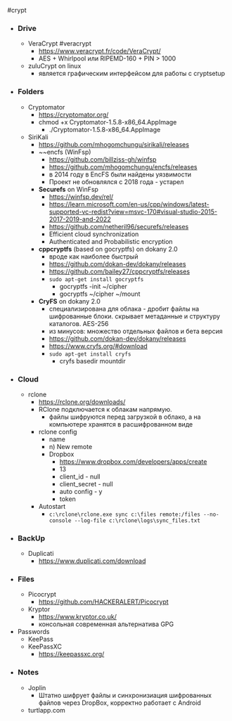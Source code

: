 #crypt
- ### Drive
	- VeraCrypt #veracrypt
		- https://www.veracrypt.fr/code/VeraCrypt/
		- AES + Whirlpool или RIPEMD-160 + PIN > 1000
	- zuluCrypt on linux
		- является графическим интерфейсом для работы с cryptsetup
- ### Folders
	- Cryptomator
		- https://cryptomator.org/
		- chmod +x Cryptomator-1.5.8-x86_64.AppImage
			- ./Cryptomator-1.5.8-x86_64.AppImage
	- SiriKali 
		-  https://github.com/mhogomchungu/sirikali/releases
		- ~~encfs (WinFsp)
			- https://github.com/billziss-gh/winfsp
			- https://github.com/mhogomchungu/encfs/releases
			- в 2014 году в EncFS были найдены уязвимости
			- Проект не обновлялся с 2018 года - устарел
		- **Securefs** on WinFsp
			- https://winfsp.dev/rel/
			- https://learn.microsoft.com/en-us/cpp/windows/latest-supported-vc-redist?view=msvc-170#visual-studio-2015-2017-2019-and-2022
			- https://github.com/netheril96/securefs/releases
			- Efficient cloud synchronization
			- Authenticated and Probabilistic encryption 
		- **cppcryptfs** (based on gocryptfs) on dokany 2.0
			- вроде как наиболее быстрый
			- https://github.com/dokan-dev/dokany/releases
			- https://github.com/bailey27/cppcryptfs/releases
			- `sudo apt-get install gocryptfs`
				- gocryptfs -init ~/cipher
				- gocryptfs ~/cipher ~/mount
		- **CryFS** on dokany 2.0
			- специализирована для облака - дробит файлы на шифрованные блоки. скрывает метаданные и структуру каталогов. AES-256
			- из минусов: множество отдельных файлов и бета версия
			- https://github.com/dokan-dev/dokany/releases
			- https://www.cryfs.org/#download
			- `sudo apt-get install cryfs`
				- cryfs basedir mountdir
- ### Cloud
	- rclone
		- https://rclone.org/downloads/
		- RClone подключается к облакам напрямую.
			- файлы шифруются перед загрузкой в облако, а на компьютере хранятся в расшифрованном виде
		- rclone config
			- name
			- n) New remote
			- Dropbox
				- https://www.dropbox.com/developers/apps/create
				- 13
				- client_id - null
				- client_secret - null
				- auto config - y
				- token
		- Autostart
			- `c:\rclone\rclone.exe sync c:\files remote:/files --no-console --log-file c:\rclone\logs\sync_files.txt`
- ### BackUp
	- Duplicati
		- https://www.duplicati.com/download
- ### Files
	- Picocrypt
		- https://github.com/HACKERALERT/Picocrypt
	- Kryptor
		- https://www.kryptor.co.uk/
		- консольная современная альтернатива GPG
- Passwords
	- KeePass
	- KeePassXC
		- https://keepassxc.org/
- ### Notes
	- Joplin
		- Штатно шифрует файлы и синхронизиация шифрованных файлов через DropBox, корректно работает с Android
	- turtlapp.com